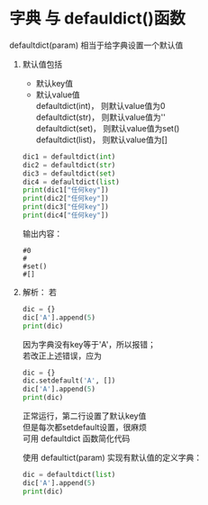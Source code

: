 # 字典 与 defauldict()函数

defaultdict(param) 相当于给字典设置一个默认值
1. 默认值包括
    + 默认key值
    + 默认value值  
        defaultdict(int)， 则默认value值为0  
        defaultdict(str)， 则默认value值为''  
        defaultdict(set)， 则默认value值为set()  
        defaultdict(list)， 则默认value值为[]  

    ```python
    dic1 = defaultdict(int)
    dic2 = defaultdict(str)
    dic3 = defaultdict(set)
    dic4 = defaultdict(list)
    print(dic1["任何key"])
    print(dic2["任何key"])
    print(dic3["任何key"])
    print(dic4["任何key"])
    ```
    输出内容：
    ```
    #0
    #
    #set()
    #[]
    ```

2. 解析：
    若
    ```python
    dic = {}
    dic['A'].append(5)
    print(dic)
    ```
    因为字典没有key等于'A'，所以报错；  
    若改正上述错误，应为
    ```python
    dic = {}
    dic.setdefault('A', [])
    dic['A'].append(5)
    print(dic)
    ```
    正常运行，第二行设置了默认key值  
    但是每次都setdefault设置，很麻烦  
    可用 defaultdict 函数简化代码  

    使用 defaultict(param) 实现有默认值的定义字典：
    ```python
    dic = defaultdict(list)
    dic['A'].append(5)
    print(dic)
    ```